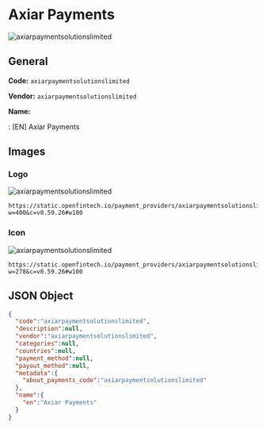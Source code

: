 
# Axiar Payments 
![axiarpaymentsolutionslimited](https://static.openfintech.io/payment_providers/axiarpaymentsolutionslimited/logo.svg?w=400&c=v0.59.26#w100)  

## General 
 
**Code:** `axiarpaymentsolutionslimited` 
 
**Vendor:** `axiarpaymentsolutionslimited` 
 
**Name:** 
 
:	[EN] Axiar Payments 
 

## Images 

### Logo 
 
![axiarpaymentsolutionslimited](https://static.openfintech.io/payment_providers/axiarpaymentsolutionslimited/logo.svg?w=400&c=v0.59.26#w100)  

```
https://static.openfintech.io/payment_providers/axiarpaymentsolutionslimited/logo.svg?w=400&c=v0.59.26#w100
```  

### Icon 
 
![axiarpaymentsolutionslimited](https://static.openfintech.io/payment_providers/axiarpaymentsolutionslimited/icon.svg?w=278&c=v0.59.26#w100)  

```
https://static.openfintech.io/payment_providers/axiarpaymentsolutionslimited/icon.svg?w=278&c=v0.59.26#w100
```  

## JSON Object 

```json
{
  "code":"axiarpaymentsolutionslimited",
  "description":null,
  "vendor":"axiarpaymentsolutionslimited",
  "categories":null,
  "countries":null,
  "payment_method":null,
  "payout_method":null,
  "metadata":{
    "about_payments_code":"axiarpaymentsolutionslimited"
  },
  "name":{
    "en":"Axiar Payments"
  }
}
```  

